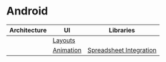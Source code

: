 # Android

Architecture|UI|Libraries|
|---|---|---
 ||[Layouts](layouts/layouts.md)|
 ||[Animation](animation.md)|[Spreadsheet Integration](spreadsheet-integration.md)